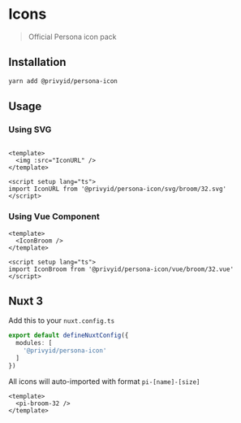 <script setup>
import IconURL from '@privyid/persona-icon/svg/broom/32.svg'
import IconBroom from '@privyid/persona-icon/vue/broom/32.vue'
</script>

# Icons

> Official Persona icon pack

## Installation

```sh
yarn add @privyid/persona-icon
```

## Usage

### Using SVG

<preview>
  <img :src="IconURL" />
</preview>

```vue
<template>
  <img :src="IconURL" />
</template>

<script setup lang="ts">
import IconURL from '@privyid/persona-icon/svg/broom/32.svg'
</script>
```

### Using Vue Component

<preview>
  <IconBroom />
</preview>

```vue
<template>
  <IconBroom />
</template>

<script setup lang="ts">
import IconBroom from '@privyid/persona-icon/vue/broom/32.vue'
</script>
```

## Nuxt 3

Add this to your `nuxt.config.ts`

```ts
export default defineNuxtConfig({
  modules: [
    '@privyid/persona-icon'
  ]
})
```

All icons will auto-imported with format `pi-[name]-[size]`

```vue
<template>
  <pi-broom-32 />
</template>
```
